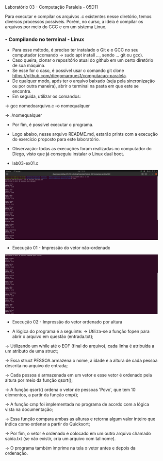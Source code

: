 Laboratório 03 - Computação Paralela - 05D11

Para executar e compilar os arquivos .c existentes nesse diretório, temos diversos processos possíveis.
Porém, no curso, a ideia é compilar os arquivos por meio do GCC e em um sistema Linux.

### - Compilando no terminal - Linux

- Para esse método, é preciso ter instalado o Git e o GCC no seu computador (comando -> sudo apt install ..., sendo ... git ou gcc).
- Caso queira, clonar o repositório atual do github em um certo diretório de sua máquina.
- Se esse for o caso, é possível usar o comando git clone https://github.com/diegomarques1/computacao-paralela.
- De qualquer modo, após ter o arquivo baixado (seja pela sincronização ou por outra maneira), abrir o terminal na pasta em que este se encontra.
- Em seguida, utilizar os comandos:

-> gcc nomedoarquivo.c -o nomequalquer

-> ./nomequalquer

- Por fim, é possível executar o programa.
- Logo abaixo, nesse arquivo README.md, estarão prints com a execução do exercício proposto para este laboratório.
- Observação: todas as execuções foram realizadas no computador do Diego, visto que já conseguiu instalar o Linux dual boot. 

- lab03-ex01.c

![Screenshot](/lab03/print-execucao-01-ex03.png?raw=true)

- Execução 01 - Impressão do vetor não-ordenado

![Screenshot](/lab03/print-execucao-02-ex03.png?raw=true)

- Execução 02 - Impressão do vetor ordenado por altura

- A lógica do programa é a seguinte:
-> Utiliza-se a função fopen para abrir o arquivo em questão (entrada.txt);

-> Utilizando um while até o EOF (final do arquivo), cada linha é atribuída a um atributo de uma struct;

-> Essa struct PESSOA armazena o nome, a idade e a altura de cada pessoa descrita no arquivo de entrada;

-> Cada pessoa é armazenada em um vetor e esse vetor é ordenado pela altura por meio da função qsort();

-> A função qsort() ordena o vetor de pessoas 'Povo', que tem 10 elementos, a partir da função cmp();

-> A função cmp foi implementada no programa de acordo com a lógica vista na documentação;

-> Essa função compara ambas as alturas e retorna algum valor inteiro que indica como ordenar a partir do Quicksort;

-> Por fim, o vetor é ordenado e colocado em um outro arquivo chamado saida.txt (se não existir, cria um arquivo com tal nome).

-> O programa também imprime na tela o vetor antes e depois da ordenação.
